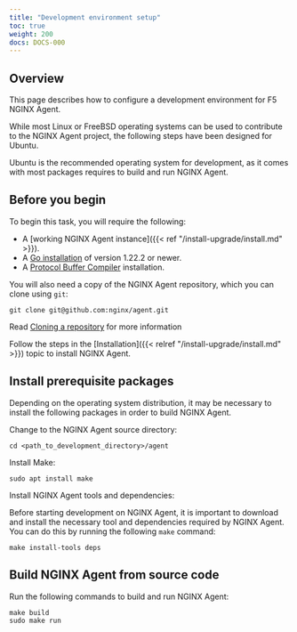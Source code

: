 ```yaml
---
title: "Development environment setup"
toc: true
weight: 200
docs: DOCS-000
---
```


## Overview

This page describes how to configure a development environment for F5 NGINX Agent.

While most Linux or FreeBSD operating systems can be used to contribute to the NGINX Agent project, the following steps have been designed for Ubuntu. 

Ubuntu is the recommended operating system for development, as it comes with most packages requires to build and run NGINX Agent.

## Before you begin

To begin this task, you will require the following:

- A [working NGINX Agent instance]({{< ref "/install-upgrade/install.md" >}}).
- A [Go installation](https://go.dev/dl/) of version 1.22.2 or newer.
- A [Protocol Buffer Compiler](https://grpc.io/docs/protoc-installation/) installation.

You will also need a copy of the NGINX Agent repository, which you can clone using `git`:

```shell
git clone git@github.com:nginx/agent.git
```

Read [Cloning a repository](https://docs.github.com/en/repositories/creating-and-managing-repositories/cloning-a-repository) for more information

Follow the steps in the [Installation]({{< relref "/install-upgrade/install.md" >}}) topic to install NGINX Agent.

## Install prerequisite packages
Depending on the operating system distribution, it may be necessary to install the following packages in order to build NGINX Agent.

Change to the NGINX Agent source directory:
```shell
cd <path_to_development_directory>/agent
```

Install Make:
```shell
sudo apt install make
```

Install NGINX Agent tools and dependencies:

Before starting development on NGINX Agent, it is important to download and install the necessary tool and dependencies required by NGINX Agent. You can do this by running the following `make` command:
```shell
make install-tools deps
```

## Build NGINX Agent from source code

Run the following commands to build and run NGINX Agent:

```shell
make build
sudo make run
```
